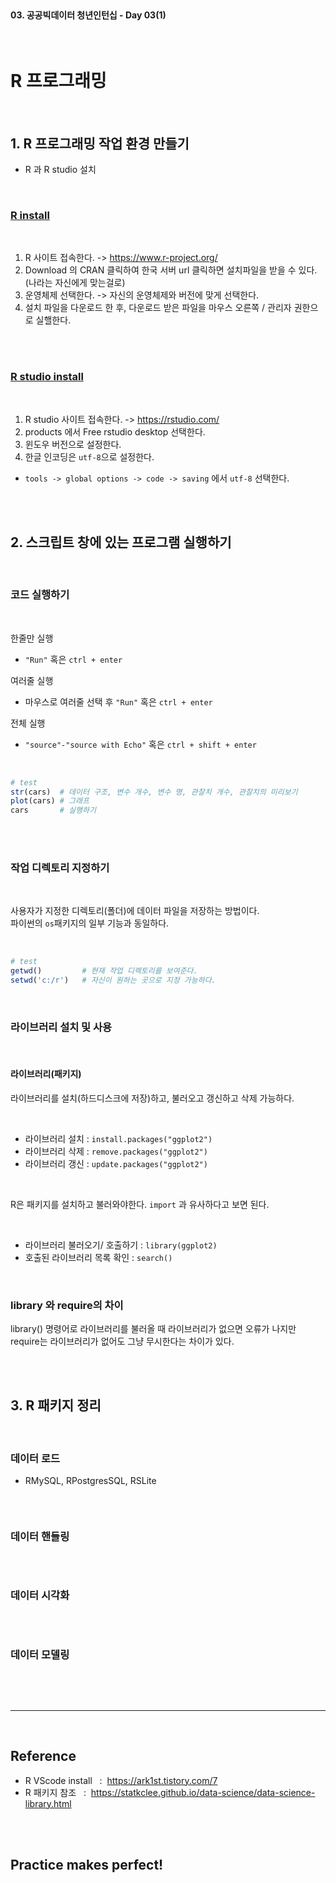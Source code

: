 <br>

#### 03. 공공빅데이터 청년인턴십 - Day 03(1)

<br>

# R 프로그래밍

<br>

## 1. R 프로그래밍 작업 환경 만들기 

- R 과 R studio 설치 

<br>

### [R install](https://ftp.harukasan.org/CRAN/)<br>

<br>

1. R 사이트 접속한다. ->  https://www.r-project.org/ 
2. Download 의 CRAN 클릭하여 한국 서버 url 클릭하면 설치파일을 받을 수 있다.  (나라는 자신에게 맞는걸로)
3. 운영체제 선택한다. -> 자신의 운영체제와 버전에 맞게 선택한다. 
4. 설치 파일을 다운로드 한 후, 다운로드 받은 파일을 마우스 오른쪽 / 관리자 권한으로 실핼한다.  

<br><br>

### [R studio install](https://rstudio.com/products/rstudio/download/#download)<br>

<br>

1. R studio 사이트 접속한다. ->   https://rstudio.com/
2. products 에서 Free rstudio desktop 선택한다.
3. 윈도우 버전으로 설정한다.
4. 한글 인코딩은 `utf-8`으로 설정한다.
- `tools -> global options -> code -> saving` 에서 `utf-8` 선택한다. 

<br><br>


## 2. 스크립트 창에 있는 프로그램 실행하기

<br>

### 코드 실행하기

<br>

한줄만 실행 
- `"Run"` 혹은 `ctrl + enter`

여러줄 실행 
- 마우스로 여러줄 선택 후 `"Run"` 혹은 `ctrl + enter`

전체 실행  
- `"source"-"source with Echo"` 혹은 `ctrl + shift + enter`

<br>

```r
# test
str(cars)  # 데이터 구조, 변수 개수, 변수 명, 관찰치 개수, 관찰치의 미리보기
plot(cars) # 그래프 
cars       # 실행하기
```

<br><br>

### 작업 디렉토리 지정하기 
<br>

사용자가 지정한 디렉토리(폴더)에 데이터 파일을 저장하는 방법이다. <br>
파이썬의 `os`패키지의 일부 기능과 동일하다. 

<br>

```r
# test
getwd()         # 현재 작업 디렉토리를 보여준다. 
setwd('c:/r')   # 자신이 원하는 곳으로 지정 가능하다. 
```
<br>

### 라이브러리 설치 및 사용

<br>

#### 라이브러리(패키지)

라이브러리를 설치(하드디스크에 저장)하고, 불러오고 갱신하고 삭제 가능하다. 

<br>

- 라이브러리 설치 : `install.packages("ggplot2")`
- 라이브러리 삭제 : `remove.packages("ggplot2")`
- 라이브러리 갱신 : `update.packages("ggplot2")`

<br>

R은 패키지를 설치하고 불러와야한다. `import` 과 유사하다고 보면 된다. 

<br>

- 라이브러리 불러오기/ 호출하기 :  `library(ggplot2)`
- 호출된 라이브러리 목록 확인   :  `search()`

<br>

### library 와 require의 차이

library() 명령어로 라이브러리를 불러올 때 라이브러리가 없으면 오류가 나지만 require는 라이브러리가 없어도 그냥 무시한다는 차이가 있다.

<br><br>


## 3. R 패키지 정리 

<br>

### 데이터 로드 

- RMySQL, RPostgresSQL, RSLite 


```r

```

<br>

### 데이터 핸들링 

```r

```

<br>


### 데이터 시각화 

```r

```

<br>

### 데이터 모델링 

```r

```

<br>




<br>

---

<br>

## Reference <br>

- R VScode install  &nbsp; : &nbsp;<https://ark1st.tistory.com/7> <br>
- R 패키지 참조  &nbsp; : &nbsp;<https://statkclee.github.io/data-science/data-science-library.html><br>
<br>
<br>

## Practice makes perfect! <br>

<!-- - [내용](주소) -->